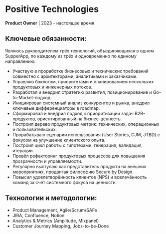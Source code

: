# Positive Technologies
**Product Owner** | 2023 - настоящее время

## Ключевые обязанности:
Являюсь руководителем трёх технологий, объединяющихся в одном SupperApp, по каждому из трёх и одновременно по единому направлению:
- Участвую в проработке бизнесовых и технических требований совместно с архитекторами, аналитиками и заказчиками. 
- Управляю бэклогом, приоритетами и планированием нескольких продуктовых и инженерных потоков. 
- Разработал и внедрил стратегию развития, позиционирование и Go-to-Market-подход. 
- Инициировал системный анализ конкурентов и рынка, внедрил ключевые дифференциаторы в roadmap. 
- Сформировал и внедрил подход к приоритизации задач B2B-продуктов, ориентированный на бизнес-ценность. 
- Построил дерево продуктовых метрик: технических, операционных и пользовательских. 
- Прорабатываю сценарии использования (User Stories, CJM, JTBD) с фокусом на улучшение клиентского опыта. 
- Построил цикл работы с гипотезами: генерация, валидация, итерации. 
- Провёл рефакторинг продуктовых процессов для повышения прозрачности и управляемости. 
- Регулярно выступаю как представитель продукта на внешних мероприятиях, продвигая философию Secure by Design. 
- Повысил удовлетворённость клиентов (NPS) и вовлечённость команд за счёт системного фокуса на ценности.

## Технологии и методологии:
- Product Management, Agile/Scrum/SAFe
- JIRA, Confluence, Notion
- Analytics & Metrics (Amplitude, Mixpanel)
- Customer Journey Mapping, Jobs-to-be-Done
